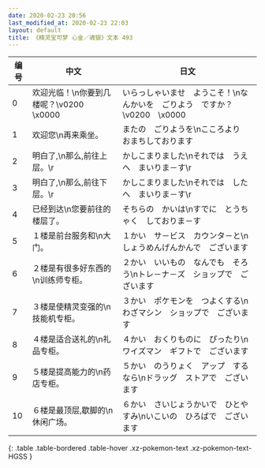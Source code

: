 ```yaml
---
date: 2020-02-23 20:56
last_modified_at: 2020-02-23 22:03
layout: default
title: 《精灵宝可梦 心金／魂银》文本 493
---
```

| 编号 | 中文 | 日文 |
| ---- | ---- | ---- |
| 0 | 欢迎光临！\n你要到几楼呢？\v0200　\x0000 | いらっしゃいませ　ようこそ！\nなんかいを　ごりよう　ですか？\v0200　\x0000 |
| 1 | 欢迎您\n再来乘坐。 | またの　ごりようを\nこころより　おまちしております |
| 2 | 明白了,\n那么,前往上层。\r | かしこまりました\nそれでは　うえへ　まいりま－す\r |
| 3 | 明白了,\n那么,前往下层。\r | かしこまりました\nそれでは　したへ　まいりま－す\r |
| 4 | 已经到达\n您要前往的楼层了。 | そちらの　かいは\nすでに　とうちゃく　しておりま－す |
| 5 | １楼是前台服务和\n大门。 | １かい　サ－ビス　カウンタ－と\nしょうめんげんかんで　ございます |
| 6 | ２楼是有很多好东西的\n训练师专柜。 | ２かい　いいもの　なんでも　そろう\nトレ－ナ－ズ　ショップで　ございます |
| 7 | ３楼是使精灵变强的\n技能机专柜。 | ３かい　ポケモンを　つよくする\nわざマシン　ショップで　ございます |
| 8 | ４楼是适合送礼的\n礼品专柜。 | ４かい　おくりものに　ぴったり\nワイズマン　ギフトで　ございます |
| 9 | ５楼是提高能力的\n药店专柜。 | ５かい　のうりょく　アップ　するなら\nドラッグ　ストアで　ございます |
| 10 | ６楼是最顶层,歇脚的\n休闲广场。 | ６かい　さいじょうかいで　ひとやすみ\nいこいの　ひろばで　ございます |
{: .table .table-bordered .table-hover .xz-pokemon-text .xz-pokemon-text-HGSS }